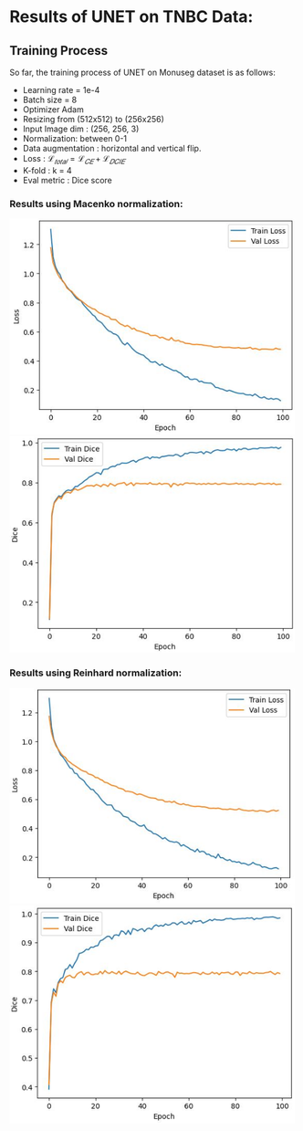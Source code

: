 # Results of UNET on TNBC Data: 

## Training Process
So far, the training process of UNET on Monuseg dataset is as follows:
- Learning rate = 1e-4
- Batch size = 8
- Optimizer Adam
- Resizing from (512x512) to (256x256)
- Input Image dim : (256, 256, 3)
- Normalization: between 0-1
- Data augmentation : horizontal and vertical flip.
- Loss : $ℒ_{𝑡𝑜𝑡𝑎𝑙}=ℒ_{𝐶𝐸}+ℒ_{𝐷𝐶𝐼𝐸}$
- K-fold : k = 4
- Eval metric : Dice score

### Results using Macenko normalization: 

<p float="left">
  <img src="Learning_curve.JPG" width="500" />
  <img src="dice_curve.JPG" width="500" /> 
</p>


### Results using Reinhard normalization: 

<p float="left">
  <img src="Learning_curve_reinhard.JPG" width="500" />
  <img src="dice_curve_reinhard.JPG" width="500" /> 
</p>
